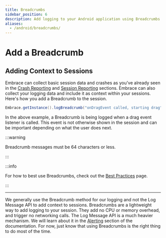 ```yaml
---
title: Breadcrumbs
sidebar_position: 6
description: Add logging to your Android application using Breadcrumbs with the Embrace SDK
aliases:
  - /android/breadcrumbs/
---
```

# Add a Breadcrumb

## Adding Context to Sessions

Embrace can collect basic session data and crashes as you've already seen in the [Crash Reporting](/android/integration/crash-reporting) and [Session Reporting](/android/integration/session-reporting) sections.
Embrace can also collect your logging data and include it as context within your sessions.
Here's how you add a Breadcrumb to the session.

```java
Embrace.getInstance().logBreadcrumb("onDragEvent called, starting drag");
```

In the above example, a Breadcrumb is being logged when a drag event listener is called.
This event is not otherwise shown in the session and can be important depending on what the user does next.

:::warning

Breadcrumb messages must be 64 characters or less.

:::

:::info

For how to best use Breadcrumbs, check out the [Best Practices](/best-practices/breadcrumbs) page.

:::

---

We generally use the Breadcrumb method for our logging and not the Log Message API to add context to sessions.
Breadcrumbs are a lightweight way to add logging to your session. They add no CPU or memory overhead, and trigger no networking calls.
The Log Message API is a much heavier mechanism. We will learn about it in the [Alerting](/android/integration/log-message-api) section of the documentation.
For now, just know that using Breadcrumbs is the right thing to do most of the time.
